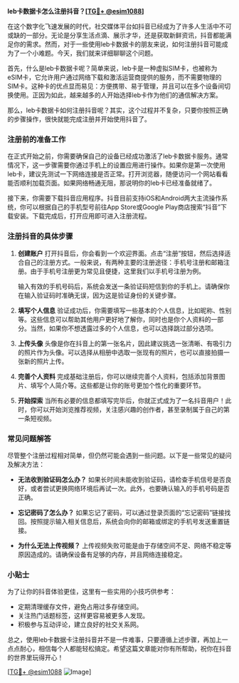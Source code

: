 **leb卡数据卡怎么注册抖音？[[TG💪+ @esim1088](https://t.me/s/esim1088)]**

在这个数字化飞速发展的时代，社交媒体平台如抖音已经成为了许多人生活中不可或缺的一部分。无论是分享生活点滴、展示才华，还是获取新鲜资讯，抖音都能满足你的需求。然而，对于一些使用leb卡数据卡的朋友来说，如何注册抖音可能成为了一个小难题。今天，我们就来详细聊聊这个问题。

首先，什么是leb卡数据卡呢？简单来说，leb卡是一种虚拟SIM卡，也被称为eSIM卡，它允许用户通过网络下载和激活运营商提供的服务，而不需要物理的SIM卡。这种卡的优点显而易见：方便携带、易于管理，并且可以在多个设备间切换使用。正因为如此，越来越多的人开始选择leb卡作为他们的通信解决方案。

那么，leb卡数据卡如何注册抖音呢？其实，这个过程并不复杂，只要你按照正确的步骤操作，很快就能完成注册并开始使用抖音了。

### 注册前的准备工作

在正式开始之前，你需要确保自己的设备已经成功激活了leb卡数据卡服务。通常情况下，这一步骤需要你通过手机上的设置应用进行操作。如果你是第一次使用leb卡，建议先测试一下网络连接是否正常。打开浏览器，随便访问一个网站看看能否顺利加载页面。如果网络畅通无阻，那说明你的leb卡已经准备就绪了。

接下来，你需要下载抖音应用程序。抖音目前支持iOS和Android两大主流操作系统，你可以根据自己的手机型号前往App Store或Google Play商店搜索“抖音”下载安装。下载完成后，打开应用即可进入注册流程。

### 注册抖音的具体步骤

1. **创建账户**
   打开抖音后，你会看到一个欢迎界面。点击“注册”按钮，然后选择适合自己的注册方式。一般来说，有两种主要的注册途径：手机号注册和邮箱注册。由于手机号注册更为常见且便捷，这里我们以手机号注册为例。

   输入有效的手机号码后，系统会发送一条验证码短信到你的手机上。请确保你在输入验证码时准确无误，因为这是验证身份的关键步骤。

2. **填写个人信息**
   验证成功后，你需要填写一些基本的个人信息，比如昵称、性别等。这些信息可以帮助其他用户更好地了解你，同时也是你个人资料的一部分。当然，如果你不想透露过多的个人信息，也可以选择跳过部分选项。

3. **上传头像**
   头像是你在抖音上的第一张名片，因此建议挑选一张清晰、有吸引力的照片作为头像。可以选择从相册中选取一张现有的照片，也可以直接拍摄一张新的照片上传。

4. **完善个人资料**
   完成基础注册后，你可以继续完善个人资料，包括添加背景图片、填写个人简介等。这些都是让你的账号更加个性化的重要环节。

5. **开始探索**
   当所有必要的信息都填写完毕后，你就正式成为了一名抖音用户！此时，你可以开始浏览推荐视频，关注感兴趣的创作者，甚至录制属于自己的第一条短视频。

### 常见问题解答

尽管整个注册过程相对简单，但仍然可能会遇到一些问题。以下是一些常见的疑问及解决方法：

- **无法收到验证码怎么办？**
  如果长时间未能收到验证码，请检查手机信号是否良好，或者尝试更换网络环境后再试一次。此外，也要确认输入的手机号码是否正确。

- **忘记密码了怎么办？**
  如果忘记了密码，可以通过登录页面的“忘记密码”链接找回。按照提示输入相关信息后，系统会向你的邮箱或绑定的手机号发送重置链接。

- **为什么无法上传视频？**
  上传视频失败可能是由于存储空间不足、网络不稳定等原因造成的。请确保设备有足够的内存，并且网络连接稳定。

### 小贴士

为了让你的抖音体验更佳，这里有一些实用的小技巧供参考：
- 定期清理缓存文件，避免占用过多存储空间。
- 关注热门话题标签，这样更容易被更多人发现。
- 积极参与互动评论，建立良好的社交关系网。

总之，使用leb卡数据卡注册抖音并不是一件难事，只要遵循上述步骤，再加上一点点耐心，相信每个人都能轻松搞定。希望这篇文章能对你有所帮助，祝你在抖音的世界里玩得开心！

[[TG💪+ @esim1088](https://t.me/s/esim1088) ![Image](https://i.postimg.cc/4NQfJmqS/Snipaste-2025-05-13-00-14-12.png)]